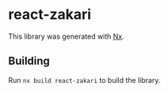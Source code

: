 # react-zakari

This library was generated with [Nx](https://nx.dev).

## Building

Run `nx build react-zakari` to build the library.

